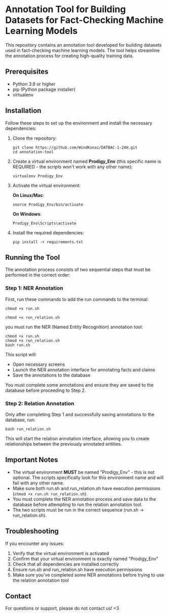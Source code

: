 # Annotation Tool for Building Datasets for Fact-Checking Machine Learning Models

This repository contains an annotation tool developed for building datasets used in fact-checking machine learning models. The tool helps streamline the annotation process for creating high-quality training data.

## Prerequisites

- Python 3.8 or higher
- pip (Python package installer)
- virtualenv

## Installation

Follow these steps to set up the environment and install the necessary dependencies:

1. Clone the repository:
   ```
   git clone https://github.com/WindKunai/DATBAC-1-24H.git
   cd annotation-tool
   ```

2. Create a virtual environment named **Prodigy_Env** (this specific name is REQUIRED - the scripts won't work with any other name):
   ```
   virtualenv Prodigy_Env
   ```

3. Activate the virtual environment:
   
   **On Linux/Mac**:
   ```
   source Prodigy_Env/bin/activate
   ```
   
   **On Windows**:
   ```
   Prodigy_Env\Scripts\activate
   ```

4. Install the required dependencies:
   ```
   pip install -r requirements.txt
   ```

## Running the Tool

The annotation process consists of two sequential steps that must be performed in the correct order:

### Step 1: NER Annotation

First, run these commands to add the run commands to the terminal:

```
chmod +x run.sh
```

```
chmod +x run_relation.sh
```

you must run the NER (Named Entity Recognition) annotation tool:

```
chmod +x run.sh
chmod +x run_relation.sh
bash run.sh
```

This script will:
- Open necessary screens
- Launch the NER annotation interface for annotating facts and claims
- Save the annotations to the database

You must complete some annotations and ensure they are saved to the database before proceeding to Step 2.

### Step 2: Relation Annotation

Only after completing Step 1 and successfully saving annotations to the database, run:

```
bash run_relation.sh
```

This will start the relation annotation interface, allowing you to create relationships between the previously annotated entities.

## Important Notes

- The virtual environment **MUST** be named "Prodigy_Env" - this is not optional. The scripts specifically look for this environment name and will fail with any other name.
- Make sure both run.sh and run_relation.sh have execution permissions (`chmod +x run.sh run_relation.sh`).
- You must complete the NER annotation process and save data to the database before attempting to run the relation annotation tool.
- The two scripts must be run in the correct sequence (run.sh → run_relation.sh).

## Troubleshooting

If you encounter any issues:

1. Verify that the virtual environment is activated
2. Confirm that your virtual environment is exactly named "Prodigy_Env"
3. Check that all dependencies are installed correctly
4. Ensure run.sh and run_relation.sh have execution permissions
5. Make sure you've completed some NER annotations before trying to use the relation annotation tool

## Contact

For questions or support, please do not contact us! <3